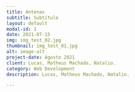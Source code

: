 ```yaml
---
title: Antenas
subtitle: Subtítulo
layout: default
modal-id: 1
date: 2021-07-15
img: img_test_02.jpg
thumbnail: img_test_01.jpg
alt: image-alt
project-date: Agosto 2021
client: Lucas, Matheus Machado, Natalio.
category: Web Development
description: Lucas, Matheus Machado, Natalio.

---
```

